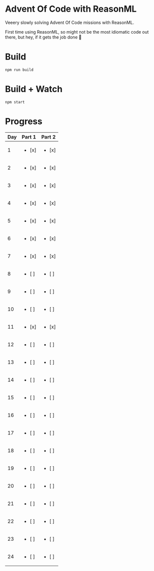 # Advent Of Code with ReasonML

Veeery slowly solving Advent Of Code missions with ReasonML.

First time using ReasonML, so might not be the most idiomatic code out there,
but hey, if it gets the job done 🤠

# Build
```
npm run build
```

# Build + Watch

```
npm start
```

# Progress

| Day  | Part 1 | Part 2 |
| ---- | ------ | ------ |
| 1    | <ul><li>[x] </li></ul> | <ul><li>[x] </li></ul> |
| 2    | <ul><li>[x] </li></ul> | <ul><li>[x] </li></ul> |
| 3    | <ul><li>[x] </li></ul> | <ul><li>[x] </li></ul> |
| 4    | <ul><li>[x] </li></ul> | <ul><li>[x] </li></ul> |
| 5    | <ul><li>[x] </li></ul> | <ul><li>[x] </li></ul> |
| 6    | <ul><li>[x] </li></ul> | <ul><li>[x] </li></ul> |
| 7    | <ul><li>[x] </li></ul> | <ul><li>[x] </li></ul> |
| 8    | <ul><li>[ ] </li></ul> | <ul><li>[ ] </li></ul> |
| 9    | <ul><li>[ ] </li></ul> | <ul><li>[ ] </li></ul> |
| 10   | <ul><li>[ ] </li></ul> | <ul><li>[ ] </li></ul> |
| 11   | <ul><li>[x] </li></ul> | <ul><li>[x] </li></ul> |
| 12   | <ul><li>[ ] </li></ul> | <ul><li>[ ] </li></ul> |
| 13   | <ul><li>[ ] </li></ul> | <ul><li>[ ] </li></ul> |
| 14   | <ul><li>[ ] </li></ul> | <ul><li>[ ] </li></ul> |
| 15   | <ul><li>[ ] </li></ul> | <ul><li>[ ] </li></ul> |
| 16   | <ul><li>[ ] </li></ul> | <ul><li>[ ] </li></ul> |
| 17   | <ul><li>[ ] </li></ul> | <ul><li>[ ] </li></ul> |
| 18   | <ul><li>[ ] </li></ul> | <ul><li>[ ] </li></ul> |
| 19   | <ul><li>[ ] </li></ul> | <ul><li>[ ] </li></ul> |
| 20   | <ul><li>[ ] </li></ul> | <ul><li>[ ] </li></ul> |
| 21   | <ul><li>[ ] </li></ul> | <ul><li>[ ] </li></ul> |
| 22   | <ul><li>[ ] </li></ul> | <ul><li>[ ] </li></ul> |
| 23   | <ul><li>[ ] </li></ul> | <ul><li>[ ] </li></ul> |
| 24   | <ul><li>[ ] </li></ul> | <ul><li>[ ] </li></ul> |
